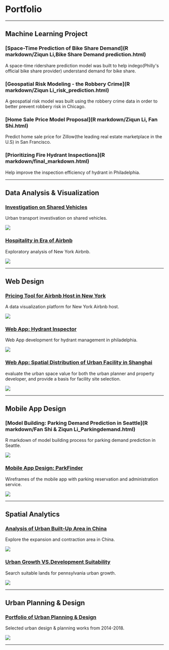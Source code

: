 # Portfolio

---

## Machine Learning Project   

### [Space-Time Prediction of Bike Share Demand](R markdown/Ziqun Li,Bike Share Demand prediction.html)
A space-time ridershare prediction model was built to help indego(Philly's official bike share provider) understand demand for bike share.
  
### [Geospatial Risk Modeling - the Robbery Crime](R markdown/Ziqun Li_risk_prediction.html)
A geospatial risk model was built using the robbery crime data in order to better prevent robbery risk in Chicago. 

### [Home Sale Price Model Proposal](R markdown/Ziqun Li, Fan Shi.html)
Predict home sale price for Zillow(the leading real estate marketplace in the U.S) in San Francisco.

### [Prioritizing Fire Hydrant Inspections](R markdown/final_markdown.html)
Help improve the inspection efficiency of hydrant in Philadelphia.

---
## Data Analysis & Visualization 

### [Investigation on Shared Vehicles](/pdf/carsharing.pdf)
Urban transport investivation on shared vehicles.      

<img src="images/carsharing.jpg?raw=true"/>
     
### [Hospitality in Era of Airbnb](https://liziqun.github.io/MUSA620_Final_Project/)
Exploratory analysis of New York Airbnb.    

<img src="images/combine.png?raw=true"/>
       
---
## Web Design 
### [Pricing Tool for Airbnb Host in New York](https://liziqun.github.io/Js_Midterm/)
A data visualization platform for New York Airbnb host.    

<img src="images/demo2.png?raw=true"/>

### [Web App: Hydrant Inspector](https://liziqun.github.io/Hydrant_Inspector/)
Web App development for hydrant management in philadelphia.     

<img src="images/app_hydrant.png?raw=true"/>

### [Web App: Spatial Distribution of Urban Facility in Shanghai](https://liziqun.github.io/Js_Final/map.html)
evaluate the urban space value for both the urban planner and property developer, and provide a basis for facility site selection.

<img src="images/app.png?raw=true"/>

---  
## Mobile App Design

### [Model Building: Parking Demand Prediction in Seattle](R markdown/Fan Shi & Ziqun Li_Parkingdemand.html)
R markdown of model building process for parking demand prediction in Seattle.
  
<img src="images/visio_eng.jpg?raw=true"/>

### [Mobile App Design: ParkFinder](https://free.modao.cc/app/c71040af664326a33d3a96fcdb28de4d476b517f)
Wireframes of the mobile app with parking reservation and administration service.     

<img src="images/fengmian.png?raw=true"/>
  
---

## Spatial Analytics 
       
### [Analysis of Urban Built-Up Area in China](/pdf/GEE&Arcpy.pdf)
Explore the expansion and contraction area in China.   

<img src="images/gee.png?raw=true"/>
      
### [Urban Growth VS.Development Suitability](/pdf/urbanvsdevelop.pdf)
Search suitable lands for pennsylvania urban growth.        

<img src="images/development.png?raw=true"/>

---

## Urban Planning & Design 
### [Portfolio of Urban Planning & Design](/pdf/urbandesign.pdf)
Selected urban design & planning works from 2014-2018.      

<img src="images/urbandesign.png?raw=true"/>

---

<!-- <p style="font-size:11px">Page template forked from <a href="https://github.com/evanca/quick-portfolio">evanca</a></p>-->
<!-- Remove above link if you don't want to attibute -->
